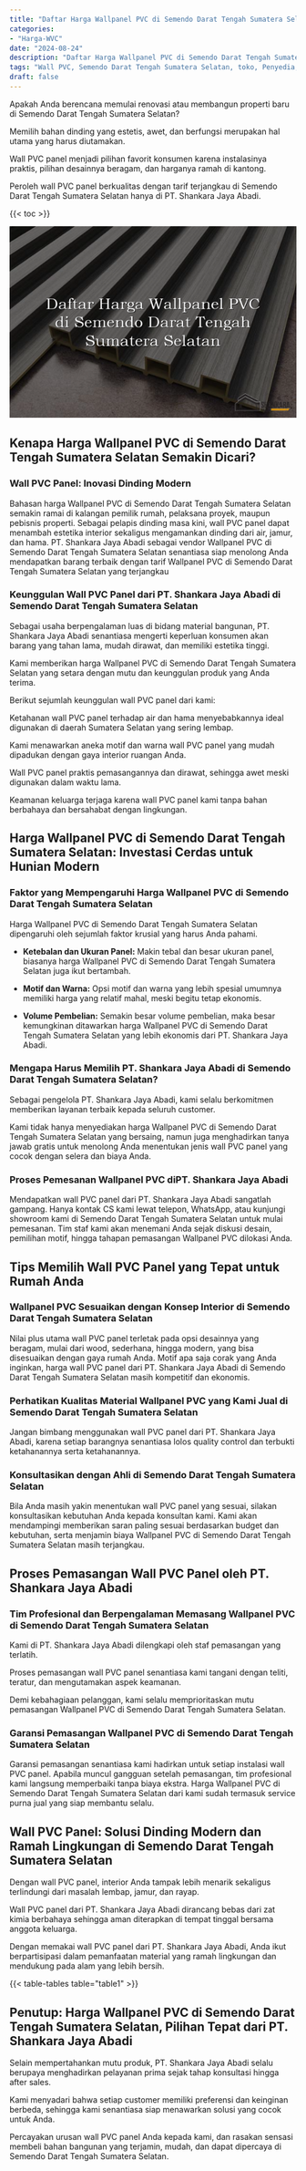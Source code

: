```yaml
---
title: "Daftar Harga Wallpanel PVC di Semendo Darat Tengah Sumatera Selatan"
categories: 
- "Harga-WVC"
date: "2024-08-24"
description: "Daftar Harga Wallpanel PVC di Semendo Darat Tengah Sumatera Selatan bagi hunian, office, serta gerai. Produk unggulan, pilihan motif, warna modern, beserta servis instalasi dikerjakan oleh tenaga ahli profesional serta garansi resmi!|Jasa penyediaan Wallpanel PVC di Semendo Darat Tengah Sumatera Selatan bagi kebutuhan tempat tinggal, perkantoran, atau gerai, beserta produk unggulan dan instalasi oleh teknisi berpengalaman serta kepastian resmi.|Pilihan Wallpanel PVC di Semendo Darat Tengah Sumatera Selatan yang terpercaya bagi hunian, kantor, serta toko, dengan produk unggulan dan instalasi dikerjakan oleh teknisi ahli serta jaminan resmi.|Penyediaan Wallpanel PVC di Semendo Darat Tengah Sumatera Selatan untuk tempat tinggal, kantor, dan gerai, beserta panel unggulan dan instalasi ditangani oleh tenaga ahli ahli, disertai beserta kepastian resmi.}"
tags: "Wall PVC, Semendo Darat Tengah Sumatera Selatan, toko, Penyedia, distributor"
draft: false
---
```


Apakah Anda berencana memulai renovasi atau membangun properti baru di Semendo Darat Tengah Sumatera Selatan?

Memilih bahan dinding yang estetis, awet, dan berfungsi merupakan hal utama yang harus diutamakan.

Wall PVC panel menjadi pilihan favorit konsumen karena instalasinya praktis, pilihan desainnya beragam, dan harganya ramah di kantong.

Peroleh wall PVC panel berkualitas dengan tarif terjangkau di Semendo Darat Tengah Sumatera Selatan hanya di PT. Shankara Jaya Abadi.

{{< toc >}}

![Daftar Harga Wallpanel PVC di Semendo Darat Tengah Sumatera Selatan](/images/Harga-WVC/Daftar-Harga-Wallpanel-PVC-di-Semendo-Darat-Tengah-Sumatera-Selatan.png)


## Kenapa Harga Wallpanel PVC di Semendo Darat Tengah Sumatera Selatan Semakin Dicari?

### Wall PVC Panel: Inovasi Dinding Modern

Bahasan harga Wallpanel PVC di Semendo Darat Tengah Sumatera Selatan semakin ramai di kalangan pemilik rumah, pelaksana proyek, maupun pebisnis properti. Sebagai pelapis dinding masa kini, wall PVC panel dapat menambah estetika interior sekaligus mengamankan dinding dari air, jamur, dan hama. PT. Shankara Jaya Abadi sebagai vendor Wallpanel PVC di Semendo Darat Tengah Sumatera Selatan senantiasa siap menolong Anda mendapatkan barang terbaik dengan tarif Wallpanel PVC di Semendo Darat Tengah Sumatera Selatan yang terjangkau

### Keunggulan Wall PVC Panel dari PT. Shankara Jaya Abadi di Semendo Darat Tengah Sumatera Selatan

Sebagai usaha berpengalaman luas di bidang material bangunan, PT. Shankara Jaya Abadi senantiasa mengerti keperluan konsumen akan barang yang tahan lama, mudah dirawat, dan memiliki estetika tinggi.

Kami memberikan harga Wallpanel PVC di Semendo Darat Tengah Sumatera Selatan yang setara dengan mutu dan keunggulan produk yang Anda terima.

Berikut sejumlah keunggulan wall PVC panel dari kami:

Ketahanan wall PVC panel terhadap air dan hama menyebabkannya ideal digunakan di daerah Sumatera Selatan yang sering lembap.

Kami menawarkan aneka motif dan warna wall PVC panel yang mudah dipadukan dengan gaya interior ruangan Anda.

Wall PVC panel praktis pemasangannya dan dirawat, sehingga awet meski digunakan dalam waktu lama.

Keamanan keluarga terjaga karena wall PVC panel kami tanpa bahan berbahaya dan bersahabat dengan lingkungan.

## Harga Wallpanel PVC di Semendo Darat Tengah Sumatera Selatan: Investasi Cerdas untuk Hunian Modern

### Faktor yang Mempengaruhi Harga Wallpanel PVC di Semendo Darat Tengah Sumatera Selatan

Harga Wallpanel PVC di Semendo Darat Tengah Sumatera Selatan dipengaruhi oleh sejumlah faktor krusial yang harus Anda pahami.

- **Ketebalan dan Ukuran Panel:** Makin tebal dan besar ukuran panel, biasanya harga Wallpanel PVC di Semendo Darat Tengah Sumatera Selatan juga ikut bertambah.

- **Motif dan Warna:** Opsi motif dan warna yang lebih spesial umumnya memiliki harga yang relatif mahal, meski begitu tetap ekonomis.

- **Volume Pembelian:** Semakin besar volume pembelian, maka besar kemungkinan ditawarkan harga Wallpanel PVC di Semendo Darat Tengah Sumatera Selatan yang lebih ekonomis dari PT. Shankara Jaya Abadi.

### Mengapa Harus Memilih PT. Shankara Jaya Abadi di Semendo Darat Tengah Sumatera Selatan?

Sebagai pengelola PT. Shankara Jaya Abadi, kami selalu berkomitmen memberikan layanan terbaik kepada seluruh customer.

Kami tidak hanya menyediakan harga Wallpanel PVC di Semendo Darat Tengah Sumatera Selatan yang bersaing, namun juga menghadirkan tanya jawab gratis untuk menolong Anda menentukan jenis wall PVC panel yang cocok dengan selera dan biaya Anda.

### Proses Pemesanan Wallpanel PVC diPT. Shankara Jaya Abadi

Mendapatkan wall PVC panel dari PT. Shankara Jaya Abadi sangatlah gampang. Hanya kontak CS kami lewat telepon, WhatsApp, atau kunjungi showroom kami di Semendo Darat Tengah Sumatera Selatan untuk mulai pemesanan. Tim staf kami akan menemani Anda sejak diskusi desain, pemilihan motif, hingga tahapan pemasangan Wallpanel PVC dilokasi Anda.

## Tips Memilih Wall PVC Panel yang Tepat untuk Rumah Anda

### Wallpanel PVC Sesuaikan dengan Konsep Interior di Semendo Darat Tengah Sumatera Selatan

Nilai plus utama wall PVC panel terletak pada opsi desainnya yang beragam, mulai dari wood, sederhana, hingga modern, yang bisa disesuaikan dengan gaya rumah Anda. Motif apa saja corak yang Anda inginkan, harga wall PVC panel dari PT. Shankara Jaya Abadi di Semendo Darat Tengah Sumatera Selatan masih kompetitif dan ekonomis.

### Perhatikan Kualitas Material Wallpanel PVC yang Kami Jual di Semendo Darat Tengah Sumatera Selatan

Jangan bimbang menggunakan wall PVC panel dari PT. Shankara Jaya Abadi, karena setiap barangnya senantiasa lolos quality control dan terbukti ketahanannya serta ketahanannya.

### Konsultasikan dengan Ahli di Semendo Darat Tengah Sumatera Selatan

Bila Anda masih yakin menentukan wall PVC panel yang sesuai, silakan konsultasikan kebutuhan Anda kepada konsultan kami. Kami akan mendampingi memberikan saran paling sesuai berdasarkan budget dan kebutuhan, serta menjamin biaya Wallpanel PVC di Semendo Darat Tengah Sumatera Selatan masih terjangkau.

## Proses Pemasangan Wall PVC Panel oleh PT. Shankara Jaya Abadi

### Tim Profesional dan Berpengalaman Memasang Wallpanel PVC di Semendo Darat Tengah Sumatera Selatan

Kami di PT. Shankara Jaya Abadi dilengkapi oleh staf pemasangan yang terlatih.

Proses pemasangan wall PVC panel senantiasa kami tangani dengan teliti, teratur, dan mengutamakan aspek keamanan.

Demi kebahagiaan pelanggan, kami selalu memprioritaskan mutu pemasangan Wallpanel PVC di Semendo Darat Tengah Sumatera Selatan.

### Garansi Pemasangan Wallpanel PVC di Semendo Darat Tengah Sumatera Selatan

Garansi pemasangan senantiasa kami hadirkan untuk setiap instalasi wall PVC panel. Apabila muncul gangguan setelah pemasangan, tim profesional kami langsung memperbaiki tanpa biaya ekstra. Harga Wallpanel PVC di Semendo Darat Tengah Sumatera Selatan dari kami sudah termasuk service purna jual yang siap membantu selalu.

## Wall PVC Panel: Solusi Dinding Modern dan Ramah Lingkungan di Semendo Darat Tengah Sumatera Selatan

Dengan wall PVC panel, interior Anda tampak lebih menarik sekaligus terlindungi dari masalah lembap, jamur, dan rayap.

Wall PVC panel dari PT. Shankara Jaya Abadi dirancang bebas dari zat kimia berbahaya sehingga aman diterapkan di tempat tinggal bersama anggota keluarga.

Dengan memakai wall PVC panel dari PT. Shankara Jaya Abadi, Anda ikut berpartisipasi dalam pemanfaatan material yang ramah lingkungan dan mendukung pada alam yang lebih bersih.

{{< table-tables table="table1" >}}

## Penutup: Harga Wallpanel PVC di Semendo Darat Tengah Sumatera Selatan, Pilihan Tepat dari PT. Shankara Jaya Abadi

Selain mempertahankan mutu produk, PT. Shankara Jaya Abadi selalu berupaya menghadirkan pelayanan prima sejak tahap konsultasi hingga after sales.

Kami menyadari bahwa setiap customer memiliki preferensi dan keinginan berbeda, sehingga kami senantiasa siap menawarkan solusi yang cocok untuk Anda.

Percayakan urusan wall PVC panel Anda kepada kami, dan rasakan sensasi membeli bahan bangunan yang terjamin, mudah, dan dapat dipercaya di Semendo Darat Tengah Sumatera Selatan.